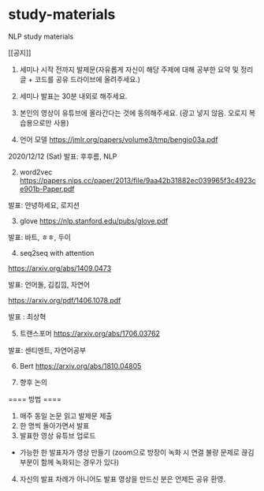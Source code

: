 # study-materials
NLP study materials

[[공지]]

1. 세미나 시작 전까지 발제문(자유롭게 자신이 해당 주제에 대해 공부한 요약 및 정리 글 + 코드를 공유 드라이브에 올려주세요.)

2. 세미나 발표는 30분 내외로 해주세요.

3. 본인의 영상이 유튜브에 올라간다는 것에 동의해주세요. (광고 넣지 않음. 오로지 복습용으로만 사용)


1. 언어 모델
https://jmlr.org/papers/volume3/tmp/bengio03a.pdf

2020/12/12 (Sat)
발표: 후후름, NLP

2. word2vec
https://papers.nips.cc/paper/2013/file/9aa42b31882ec039965f3c4923ce901b-Paper.pdf

발표: 안녕하세요, 로지션

3. glove
https://nlp.stanford.edu/pubs/glove.pdf

발표: 바트, ㅎㅎ, 두이

4. seq2seq with attention

https://arxiv.org/abs/1409.0473

발표: 언어돌, 김킴낌, 자연어

https://arxiv.org/pdf/1406.1078.pdf

발표 : 최상혁

5. 트랜스포머
https://arxiv.org/abs/1706.03762

발표: 센티멘트, 자연어공부

6. Bert
https://arxiv.org/abs/1810.04805

7. 향후 논의

 
==== 방법 ====

1. 매주 동일 논문 읽고 발제문 제출
2. 한 명씩 돌아가면서 발표
3. 발표한 영상 유튜브 업로드
  - 가능한 한 발표자가 영상 만들기 (zoom으로 방장이 녹화 시 연결 불량 문제로 끊김 부분이 함께 녹화되는 경우가 있다) 
4. 자신의 발표 차례가 아니어도 발표 영상을 만드신 분은 언제든 공유 환영.



